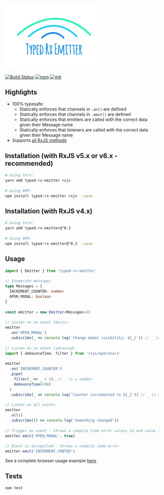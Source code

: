 <img alt="typed-rx-emitter: Typesafe Rx-based event emitter" src="https://raw.githubusercontent.com/bcherny/typed-rx-emitter/master/logo.png" width="320px" />

[![Build Status][build]](https://circleci.com/gh/bcherny/typed-rx-emitter) [![npm]](https://www.npmjs.com/package/typed-rx-emitter) [![mit]](https://opensource.org/licenses/MIT)

[build]: https://img.shields.io/circleci/project/bcherny/typed-rx-emitter.svg?branch=master&style=flat-square
[npm]: https://img.shields.io/npm/v/typed-rx-emitter.svg?style=flat-square
[mit]: https://img.shields.io/npm/l/typed-rx-emitter.svg?style=flat-square

## Highlights

- 100% typesafe:
  - Statically enforces that channels in `.on()` are defined
  - Statically enforces that channels in `.emit()` are defined
  - Statically enforces that emitters are called with the correct data given their Message name
  - Statically enforces that listeners are called with the correct data given their Message name
- Supports [all RxJS methods](https://github.com/Reactive-Extensions/RxJS/blob/master/doc/libraries/main/rx.md)

## Installation (with RxJS v5.x or v6.x - recommended)

```sh
# Using Yarn:
yarn add typed-rx-emitter rxjs

# Using NPM:
npm install typed-rx-emitter rxjs --save
```

## Installation (with RxJS v4.x)

```sh
# Using Yarn:
yarn add typed-rx-emitter@^0.3

# Using NPM:
npm install typed-rx-emitter@^0.3 --save
```

## Usage

```ts
import { Emitter } from 'typed-rx-emitter'

// Enumerate messages
type Messages = {
  INCREMENT_COUNTER: number
  OPEN_MODAL: boolean
}

const emitter = new Emitter<Messages>()

// Listen on an event (basic)
emitter
  .on('OPEN_MODAL')
  .subscribe(_ => console.log(`Change modal visibility: ${_}`)) // _ is a boolean

// Listen on an event (advanced)
import { debounceTime, filter } from 'rxjs/operators'

emitter
  .on('INCREMENT_COUNTER')
  .pipe(
    filter(_ => _ > 3), // _ is a number
    debounceTime(100)
  )
  .subscribe(_ => console.log(`Counter incremented to ${_}`)) // _ is a number

// Listen on all events
emitter
  .all()
  .subscribe(() => console.log('Something changed'))

// Trigger an event - throws a compile time error unless id and value are set, and are of the right types
emitter.emit('OPEN_MODAL', true)

// Event is misspelled - throws a compile time error
emitter.emit('INCREMENT_CONTER')
```

See a complete browser usage example [here](https://github.com/bcherny/typed-rx-emitter/blob/master/browser-example).

## Tests

```sh
npm test
```
